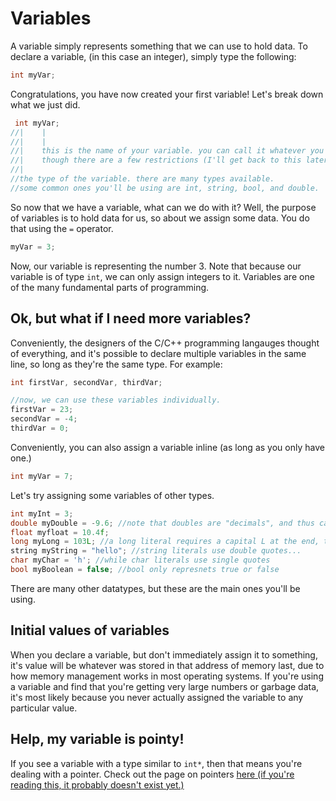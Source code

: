 Variables
==========

A variable simply represents something that we can use to hold data. To declare a variable, (in this case an integer), simply type the following:
```c++
int myVar;
```
Congratulations, you have now created your first variable! Let's break down what we just did.
```c++
 int myVar;
//|    |
//|    |
//|    this is the name of your variable. you can call it whatever you want,
//|    though there are a few restrictions (I'll get back to this later).
//|
//the type of the variable. there are many types available.
//some common ones you'll be using are int, string, bool, and double.
```

So now that we have a variable, what can we do with it? Well, the purpose of variables is to hold data for us, so about we assign some data. 
You do that using the `=` operator.

```c++
myVar = 3;
```

Now, our variable is representing the number 3. Note that because our variable is of type `int`, we can only assign integers to it.
Variables are one of the many fundamental parts of programming. 

Ok, but what if I need more variables?
--------------------------------------
Conveniently, the designers of the C/C++ programming langauges thought of everything, and it's possible to declare multiple variables in the same line,
so long as they're the same type. For example:
```c++
int firstVar, secondVar, thirdVar;

//now, we can use these variables individually.
firstVar = 23;
secondVar = -4;
thirdVar = 0;
```
Conveniently, you can also assign a variable inline (as long as you only have one.)
```c++
int myVar = 7;
```
Let's try assigning some variables of other types.
```c++
int myInt = 3;
double myDouble = -9.6; //note that doubles are "decimals", and thus can hold decimal values. floats are also decimals, but they're a little different
float myfloat = 10.4f;
long myLong = 103L; //a long literal requires a capital L at the end, to signify it is a long.
string myString = "hello"; //string literals use double quotes...
char myChar = 'h'; //while char literals use single quotes
bool myBoolean = false; //bool only represnets true or false
```
There are many other datatypes, but these are the main ones you'll be using.

Initial values of variables
---------------------------
When you declare a variable, but don't immediately assign it to something, it's value will be whatever was stored in that address of memory last, due to how memory  management works in most operating systems.
If you're using a variable and find that you're getting very large numbers or garbage data, it's most likely because you never actually assigned the variable to any particular value.

Help, my variable is pointy!
----------------------------
If you see a variable with a type similar to `int*`, then that means you're dealing with a pointer. Check out the page on pointers [here (if you're reading this, it probably doesn't exist yet.)](https://www.github.com/brod8362)
